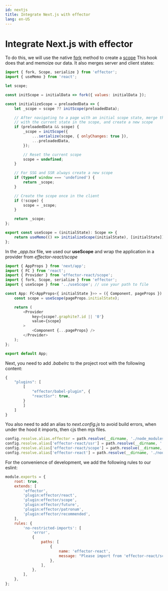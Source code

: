 ```yaml
---
id: nextjs
title: Integrate Next.js with effector
lang: en-US
---
```


# Integrate Next.js with effector

To do this, we will use the native [fork](/api/effector/fork.md) method to create a [scope](/api/effector/Scope.md)
This hook does that  and memoize our data. It also merges server and client states:

```js
import { fork, Scope, serialize } from 'effector';
import { useMemo } from 'react';

let scope;

const initScope = initialData => fork({ values: initialData });

const initializeScope = preloadedData => {
    let _scope = scope ?? initScope(preloadedData);

    // After navigating to a page with an initial scope state, merge that state
    // with the current state in the scope, and create a new scope
    if (preloadedData && scope) {
        _scope = initScope({
            ...serialize(scope, { onlyChanges: true }),
            ...preloadedData,
        });

        // Reset the current scope
        scope = undefined;
    }

    // For SSG and SSR always create a new scope
    if (typeof window === 'undefined') {
        return _scope;
    }

    // Create the scope once in the client
    if (!scope) {
        scope = _scope;
    }

    return _scope;
};

export const useScope = (initialState): Scope => {
    return useMemo(() => initializeScope(initialState), [initialState]);
};
```

In the __app.tsx_ file, we used our **useScope** and wrap the application in a provider from _effector-react/scope_

```js
import { AppProps } from 'next/app';
import { FC } from 'react';
import { Provider } from 'effector-react/scope';
import { fork, Scope, serialize } from 'effector';
import { useScope } from '../useScope'; // use your path to file

const App: FC<AppProps<{ initialState }>> = ({ Component, pageProps }) => {
    const scope = useScope(pageProps.initialState);

    return (
        <Provider
            key={scope?.graphite?.id || '0'}
            value={scope}
        >
            <Component {...pageProps} />
        </Provider>
    );
};

export default App;
```

Next, you need to add _.babelrc_ to the project root with the following content:

```js
{
    "plugins": [
        [
            "effector/babel-plugin", {
            "reactSsr": true,
        }
        ]
    ]
}
```

You also need to add an alias to _next.config.js_ to avoid build errors, when under the hood it imports, then cjs then mjs files.

```js
config.resolve.alias.effector = path.resolve(__dirname, './node_modules/effector/effector.cjs.js');
config.resolve.alias['effector-react/ssr'] = path.resolve(__dirname, './node_modules/effector-react/ssr.js');
config.resolve.alias['effector-react/scope'] = path.resolve(__dirname, './node_modules/effector-react/scope.js');
config.resolve.alias['effector-react'] = path.resolve(__dirname, './node_modules/effector-react/ssr.js');
```

For the convenience of development, we add the following rules to our eslint:

```js
module.exports = {
    root: true,
    extends: [ 
        'effector', 
        'plugin:effector/react', 
        'plugin:effector/scope', 
        'plugin:effector/future',
        'plugin:effector/patronum',
        'plugin:effector/recommended',
    ],
    rules: {
        'no-restricted-imports': [
            'error',
            {
                paths: [
                    {
                        name: 'effector-react',
                        message: "Please import from 'effector-react/scope' instead.",
                    },
                ],
            },
        ],
    },
};
```